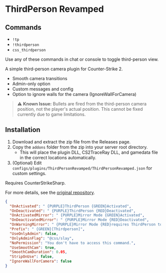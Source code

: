

# ThirdPerson Revamped

## Commands

- `!tp`
- `!thirdperson`
- `css_thirdperson`

Use any of these commands in chat or console to toggle third-person view.

A simple third-person camera plugin for Counter-Strike 2.

- Smooth camera transitions
- Admin-only option
- Custom messages and config
- Option to ignore walls for the camera (IgnoreWallForCamera)


> ⚠️ **Known Issue:**
> Bullets are fired from the third-person camera position, not the player's actual position.
> This cannot be fixed currently due to game limitations.

## Installation


1. Download and extract the zip file from the Releases page.
2. Copy the `addons` folder from the zip into your server root directory.
   - This will place the plugin DLL, CS2TraceRay DLL, and gamedata file in the correct locations automatically.
3. (Optional) Edit `configs/plugins/ThirdPersonRevamped/ThirdPersonRevamped.json` for custom settings.

Requires CounterStrikeSharp.

For more details, see the [original repository](https://github.com/KKNecmi/ThirdPerson-Revamped).

```json
{
  "OnActivated": " {PURPLE}ThirdPerson {GREEN}Activated",
  "OnDeactivated": " {PURPLE}ThirdPerson {RED}Deactivated",
  "OnActivatedMirror": " {PURPLE}Mirror Mode {GREEN}Activated",
  "OnDeactivatedMirror": " {PURPLE}Mirror Mode {RED}Deactivated",
  "OnWarningMirror": " {PURPLE}Mirror Mode {RED}requires ThirdPerson to be active!",
  "Prefix": " {GREEN}[Thirdperson]",
  "UseOnlyAdmin": false,
  "OnlyAdminFlag": "@css/slay",
  "NoPermission": "You don't have to access this command.",
  "UseSmoothCam": true,
  "SmoothCamDuration": 0.05,
  "StripOnUse": false,
  "IgnoreWallForCamera": false
}
```
